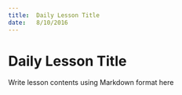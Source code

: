 ```yaml
---
title:  Daily Lesson Title
date:   8/10/2016
---
```


# Daily Lesson Title

Write lesson contents using Markdown format here